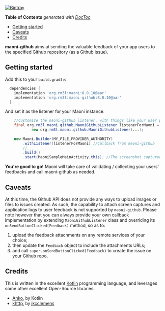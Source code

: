 [![Bintray](https://img.shields.io/bintray/v/rm3l/maven/org.rm3l:maoni-github.svg)](https://bintray.com/rm3l/maven/org.rm3l%3Amaoni-github)

<!-- START doctoc generated TOC please keep comment here to allow auto update -->
<!-- DON'T EDIT THIS SECTION, INSTEAD RE-RUN doctoc TO UPDATE -->
**Table of Contents**  *generated with [DocToc](https://github.com/thlorenz/doctoc)*

- [Getting started](#getting-started)
- [Caveats](#caveats)
- [Credits](#credits)

<!-- END doctoc generated TOC please keep comment here to allow auto update -->

**maoni-github** aims at sending the valuable feedback of your app users to the specified Github repository (as a Github issue).


## Getting started

Add this to your `build.gradle`:

```gradle
  dependencies {
    implementation 'org.rm3l:maoni:8.0.10@aar'
    implementation 'org.rm3l:maoni-github:8.0.10@aar'
  }
```

And set it as the listener for your Maoni instance:
```java
    //Customize the maoni-github listener, with things like your user personal Access Token on Github
    final org.rm3l.maoni.github.MaoniGithubListener listenerForMaoni = 
            new org.rm3l.maoni.github.MaoniGithubListener(...);
    
    new Maoni.Builder(MY_FILE_PROVIDER_AUTHORITY)
        .withListener(listenerForMaoni) //Callback from maoni-github
        //...
        .build()
        .start(MaoniSampleMainActivity.this); //The screenshot captured is relative to this calling context 
```

**You're good to go!** Maoni will take care of validating / collecting your users' feedbacks 
and call maoni-github as needed. 

## Caveats

At this time, the Github API does not provide any ways to upload images or files to issues created. 
As such, the capability to attach screen captures and application logs to user feedback is not supported 
by `maoni-github`.
Please note however that you can always provide your own callback implementation by extending `MaoniGithubListener` class and 
overriding its `onSendButtonClicked(Feedback)` method, so as to:
1. upload the feedback attachments on any remote services of your choice; 
2. then update the `Feedback` object to include the attachments URLs;
3. and call `super.onSendButtonClicked(Feedback)` to create the issue on your Github repo.

## Credits

This is written in the excellent [Kotlin](https://kotlinlang.org/) programming language, and leverages some other excellent Open-Source libraries:
* [Anko](https://github.com/Kotlin/anko), by Kotlin
* [khttp](http://khttp.readthedocs.io/en/latest/#), by [jkcclemens](https://github.com/jkcclemens)
